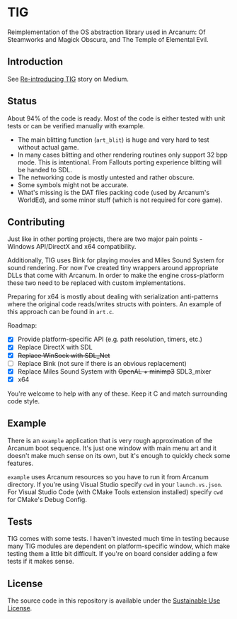 # TIG

Reimplementation of the OS abstraction library used in Arcanum: Of Steamworks and Magick Obscura, and The Temple of Elemental Evil.

## Introduction

See [Re-introducing TIG](https://medium.com/@alex.batalov/re-introducing-tig-0b1e4da8e656) story on Medium.

## Status

About 94% of the code is ready. Most of the code is either tested with unit tests or can be verified manually with example.

- The main blitting function (`art_blit`) is huge and very hard to test without actual game.
- In many cases blitting and other rendering routines only support 32 bpp mode. This is intentional. From Fallouts porting experience blitting will be handed to SDL.
- The networking code is mostly untested and rather obscure.
- Some symbols might not be accurate.
- What's missing is the DAT files packing code (used by Arcanum's WorldEd), and some minor stuff (which is not required for core game).

## Contributing

Just like in other porting projects, there are two major pain points - Windows API/DirectX and x64 compatibility.

Additionally, TIG uses Bink for playing movies and Miles Sound System for sound rendering. For now I've created tiny wrappers around appropriate DLLs that come with Arcanum. In order to make the engine cross-platform these two need to be replaced with custom implementations.

Preparing for x64 is mostly about dealing with serialization anti-patterns where the original code reads/writes structs with pointers. An example of this approach can be found in `art.c`.

Roadmap:
 - [x] Provide platform-specific API (e.g. path resolution, timers, etc.)
 - [x] Replace DirectX with SDL
 - [x] ~~Replace WinSock with SDL_Net~~
 - [ ] Replace Bink (not sure if there is an obvious replacement)
 - [x] Replace Miles Sound System with ~~OpenAL + minimp3~~ SDL3_mixer
 - [x] x64

You're welcome to help with any of these. Keep it C and match surrounding code style.

## Example

There is an `example` application that is very rough approximation of the Arcanum boot sequence. It's just one window with main menu art and it doesn't make much sense on its own, but it's enough to quickly check some features.

`example` uses Arcanum resources so you have to run it from Arcanum directory. If you're using Visual Studio specify `cwd` in your `launch.vs.json`. For Visual Studio Code (with CMake Tools extension installed) specify `cwd` for CMake's Debug Config.

## Tests

TIG comes with some tests. I haven't invested much time in testing because many TIG modules are dependent on platform-specific window, which make testing them a little bit difficult. If you're on board consider adding a few tests if it makes sense.

## License

The source code in this repository is available under the [Sustainable Use License](LICENSE.md).
